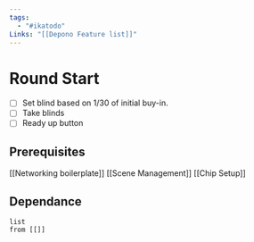```yaml
---
tags:
  - "#ikatodo"
Links: "[[Depono Feature list]]"
---
```



# Round Start

- [ ] Set blind based on 1/30 of initial buy-in.
- [ ] Take blinds
- [ ] Ready up button
## Prerequisites 
[[Networking boilerplate]]
[[Scene Management]]
[[Chip Setup]]

## Dependance

```dataview
list
from [[]]
```

